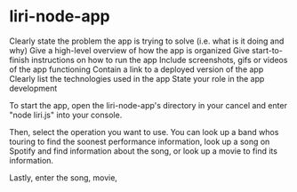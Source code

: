 # liri-node-app

Clearly state the problem the app is trying to solve (i.e. what is it doing and why)
Give a high-level overview of how the app is organized
Give start-to-finish instructions on how to run the app
Include screenshots, gifs or videos of the app functioning
Contain a link to a deployed version of the app
Clearly list the technologies used in the app
State your role in the app development

To start the app, open the liri-node-app's directory in your cancel and enter "node liri.js" into your console.

Then, select the operation you want to use. You can look up a band whos touring to find the soonest performance information, look up a song on Spotify and find information about the song, or look up a movie to find its information.

Lastly, enter the song, movie,
